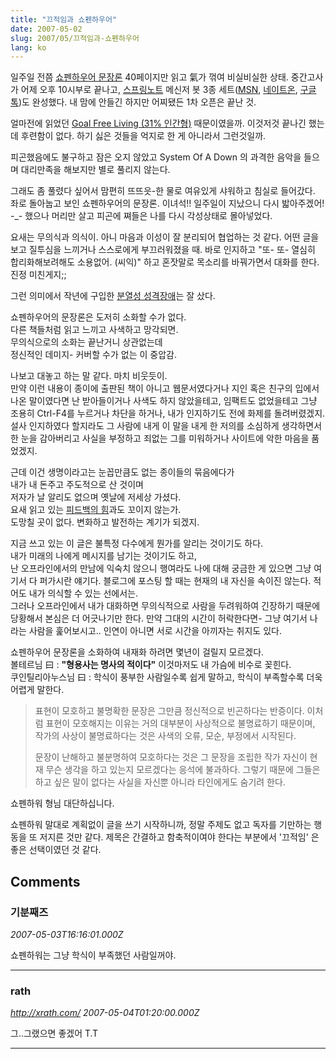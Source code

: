 ```yaml
---
title: "끄적임과 쇼펜하우어"
date: 2007-05-02
slug: 2007/05/끄적임과-쇼펜하우어
lang: ko
---
```


일주일 전쯤 [쇼펜하우어 문장론](http://www.yes24.com/Goods/FTGoodsView.aspx?goodsNo=1932613&CategoryNumber=001001017004009) 40페이지만 읽고 氣가 꺾여 비실비실한 상태.
중간고사가 어제 오후 10시부로 끝나고, [스프링노트](http://www.springnote.com/) 메신저 봇 3종 세트([MSN](http://www.springnote.com/post/1143?page=1), [네이트온](http://www.springnote.com/post/2268?page=1), [구글톡](http://www.springnote.com/post/2335?page=1))도 완성했다. 내 맘에 안들긴 하지만 어찌됐든 1차 오픈은 끝난 것.

얼마전에 읽었던 [Goal Free Living (31% 인간형)](/2007/04/31-인간형) 때문이였을까. 이것저것 끝나긴 했는데 후련함이 없다. 하기 싫은 것들을 억지로 한 게 아니라서 그런것일까. 

피곤했음에도 불구하고 잠은 오지 않았고
System Of A Down 의 과격한 음악을 들으며 대리만족을 해보지만 별로 풀리지 않는다.

그래도 좀 풀렸다 싶어서 맘편히 뜨뜨읏-한 물로 여유있게 샤워하고 침실로 들어갔다.
좌로 돌아눕고 보인 쇼펜하우어의 문장론. 이녀석!! 일주일이 지났으니 다시 밟아주겠어! -_- 했으나
머리만 살고 피곤에 쪄들은 나를 다시 각성상태로 몰아넣었다.

요새는 무의식과 의식이. 아니 마음과 이성이 잘 분리되어 협업하는 것 같다.
어떤 글을 보고 질투심을 느끼거나 스스로에게 부끄러워졌을 때. 바로 인지하고 "또- 또- 열심히 합리화해보려해도 소용없어. (씨익)" 하고 혼잣말로 목소리를 바꿔가면서 대화를 한다. 진정 미친게지;;

그런 의미에서 작년에 구입한 [분열성 성격장애](http://www.yes24.com/Goods/FTGoodsView.aspx?goodsNo=164589&CategoryNumber=001001014001001)는 잘 샀다.

쇼펜하우어의 문장론은 도저히 소화할 수가 없다.   
다른 책들처럼 읽고 느끼고 사색하고 망각되면.  
무의식으로의 소화는 끝난거니 상관없는데  
정신적인 데미지- 커버할 수가 없는 이 중압감.

나보고 대놓고 하는 말 같다. 마치 비웃듯이.   
만약 이런 내용이 종이에 출판된 책이 아니고 웹문서였다거나 지인 혹은 친구의 입에서 나온 말이였다면 난 받아들이거나 사색도 하지 않았을테고, 임팩트도 없었을테고 그냥 조용히 Ctrl-F4를 누르거나 차단을 하거나, 내가 인지하기도 전에 화제를 돌려버렸겠지. 설사 인지하였다 할지라도 그 사람에 내게 이 말을 내게 한 저의를 소심하게 생각하면서 한 눈을 감아버리고 사실을 부정하고 죄없는 그를 미워하거나 사이트에 악한 마음을 품었겠지.

근데 이건 생명이라고는 눈꼽만큼도 없는 종이들의 묶음에다가   
내가 내 돈주고 주도적으로 산 것이며   
저자가 날 알리도 없으며 옛날에 저세상 가셨다.  
요새 읽고 있는 [피드백의 힘](/2007/04/변화역량을-키우는-피드백의-힘-the-power-of-feedback)과도 꼬이지 않는가.  
도망칠 곳이 없다. 변화하고 발전하는 계기가 되겠지.   

지금 쓰고 있는 이 글은 불특정 다수에게 뭔가를 알리는 것이기도 하다.   
내가 미래의 나에게 메시지를 남기는 것이기도 하고,   
난 오프라인에서의 만남에 익숙치 않으니 행여라도 나에 대해 궁금한 게 있으면 그냥 여기서 다 퍼가시란 얘기다. 블로그에 포스팅 할 때는 현재의 내 자신을 속이진 않는다. 적어도 내가 의식할 수 있는 선에서는.  
그러나 오프라인에서 내가 대화하면 무의식적으로 사람을 두려워하여 긴장하기 때문에 당황해서 본심은 더 어긋나기만 한다. 만약 그대의 시간이 허락한다면- 그냥 여기서 나라는 사람을 훑어보시고.. 인연이 아니면 서로 시간을 아끼자는 취지도 있다.

쇼펜하우어 문장론을 소화하여 내재화 하려면 몇년이 걸릴지 모르겠다.  
볼테르님 曰 : **"형용사는 명사의 적이다"** 이것마저도 내 가슴에 비수로 꽂힌다.  
쿠인틸리아누스님 曰 : 학식이 풍부한 사람일수록 쉽게 말하고, 학식이 부족할수록 더욱 어렵게 말한다.


> 표현이 모호하고 불명확한 문장은 그만큼 정신적으로 빈곤하다는 반증이다. 이처럼 표현이 모호해지는 이유는 거의 대부분이 사상적으로 불명료하기 때문이며, 작가의 사상이 불명료하다는 것은 사색의 오류, 모순, 부정에서 시작된다.  
>  
> 문장이 난해하고 불분명하여 모호하다는 것은 그 문장을 조립한 작가 자신이 현재 무슨 생각을 하고 있는지 모르겠다는 응석에 불과하다. 그렇기 때문에 그들은 하고 싶은 말이 없다는 사실을 자신뿐 아니라 타인에게도 숨기려 한다.


쇼펜하워 형님 대단하십니다. 

쇼펜하워 말대로 계획없이 글을 쓰기 시작하니까, 정말 주제도 없고 독자를 기만하는 행동을 또 저지른 것만 같다. 제목은 간결하고 함축적이여야 한다는 부분에서 '끄적임' 은 좋은 선택이였던 것 같다.

## Comments

### 기분째즈
*2007-05-03T16:16:01.000Z*

쇼펜하워는 그냥 학식이 부족했던 사람일꺼야.

---

### rath
*http://xrath.com/*
*2007-05-04T01:20:00.000Z*

그..그랬으면 좋겠어 T.T

---

